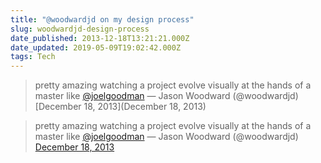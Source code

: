 ```yaml
---
title: "@woodwardjd on my design process"
slug: woodwardjd-design-process
date_published: 2013-12-18T13:21:21.000Z
date_updated: 2019-05-09T19:02:42.000Z
tags: Tech
---
```


> pretty amazing watching a project evolve visually at the hands of a master like [@joelgoodman](https://twitter.com/joelgoodman)
> &mdash; Jason Woodward (@woodwardjd) [December 18, 2013](December 18, 2013)

> pretty amazing watching a project evolve visually at the hands of a master like [@joelgoodman](https://twitter.com/joelgoodman?ref_src=twsrc%5Etfw)
> &mdash; Jason Woodward (@woodwardjd) [December 18, 2013](https://twitter.com/woodwardjd/status/413158737512132609?ref_src=twsrc%5Etfw)
